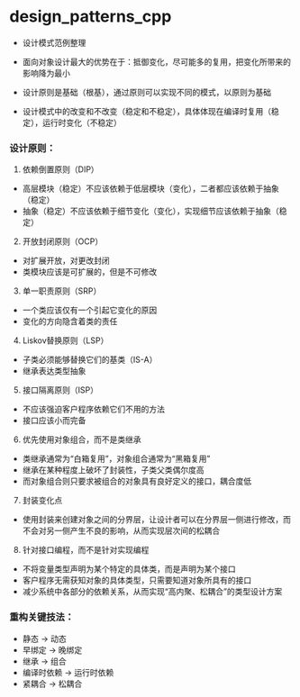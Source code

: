 # design_patterns_cpp
* 设计模式范例整理

* 面向对象设计最大的优势在于：抵御变化，尽可能多的复用，把变化所带来的影响降为最小

* 设计原则是基础（根基），通过原则可以实现不同的模式，以原则为基础

* 设计模式中的改变和不改变（稳定和不稳定），具体体现在编译时复用（稳定），运行时变化（不稳定）

### 设计原则：
1. 依赖倒置原则（DIP）
* 高层模块（稳定）不应该依赖于低层模块（变化），二者都应该依赖于抽象（稳定）
* 抽象（稳定）不应该依赖于细节变化（变化），实现细节应该依赖于抽象（稳定）

2. 开放封闭原则（OCP）
* 对扩展开放，对更改封闭
* 类模块应该是可扩展的，但是不可修改

3. 单一职责原则（SRP）
* 一个类应该仅有一个引起它变化的原因
* 变化的方向隐含着类的责任

4. Liskov替换原则（LSP）
* 子类必须能够替换它们的基类（IS-A）
* 继承表达类型抽象

5. 接口隔离原则（ISP）
* 不应该强迫客户程序依赖它们不用的方法
* 接口应该小而完备

6. 优先使用对象组合，而不是类继承
* 类继承通常为“白箱复用”，对象组合通常为“黑箱复用”
* 继承在某种程度上破坏了封装性，子类父类偶尔度高
* 而对象组合则只要求被组合的对象具有良好定义的接口，耦合度低

7. 封装变化点
* 使用封装来创建对象之间的分界层，让设计者可以在分界层一侧进行修改，而不会对另一侧产生不良的影响，从而实现层次间的松耦合

8. 针对接口编程，而不是针对实现编程
* 不将变量类型声明为某个特定的具体类，而是声明为某个接口
* 客户程序无需获知对象的具体类型，只需要知道对象所具有的接口
* 减少系统中各部分的依赖关系，从而实现“高内聚、松耦合”的类型设计方案

### 重构关键技法：
* 静态 -> 动态
* 早绑定 -> 晚绑定
* 继承 -> 组合
* 编译时依赖 -> 运行时依赖
* 紧耦合 -> 松耦合
